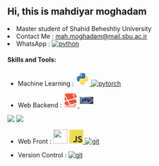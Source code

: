 <!-- ### Hi there 👋 -->

<!--
**mmoghadam11/mmoghadam11** is a ✨ _special_ ✨ repository because its `README.md` (this file) appears on your GitHub profile.

Here are some ideas to get you started:

- 🔭 I’m currently working on ...
- 🌱 I’m currently learning ...
- 👯 I’m looking to collaborate on ...
- 🤔 I’m looking for help with ...
- 💬 Ask me about ...
- 📫 How to reach me: ...
- 😄 Pronouns: ...
- ⚡ Fun fact: ... 👨‍🎓  📧
-->
<h2> Hi, this is mahdiyar moghadam </h2> 
<li> Master student of Shahid Beheshtiy University</li>
<li> Contact Me : <a href="mailto:mah.moghadam@mail.sbu.ac.ir">mah.moghadam@mail.sbu.ac.ir</a></li>
<li> WhatsApp : <a href="https://api.whatsapp.com/send?phone=+989361794967"> <img src="https://www.svgrepo.com/show/176768/whatsapp-social-media.svg" alt="python" width="20" height="20"/>	 </a> </li>

#### Skills and Tools: 
+ Machine Learning : <a href="https://www.python.org" target="_blank"> <img src="https://raw.githubusercontent.com/devicons/devicon/master/icons/python/python-original.svg" alt="python" width="32" height="32"/> </a> 
<a href="https://pytorch.org/" target="_blank"> <img src="https://www.vectorlogo.zone/logos/pytorch/pytorch-icon.svg" alt="pytorch" width="32" height="32"/> </a>

* Web Backend : <a href="https://laravel.com/" target="_blank"> <img src="https://raw.githubusercontent.com/devicons/devicon/master/icons/laravel/laravel-plain-wordmark.svg" alt="laravel" paddingleft="10" width="32" height="32"/> </a>
<a href="https://www.php.net" target="_blank"> <img src="https://raw.githubusercontent.com/devicons/devicon/master/icons/php/php-original.svg" alt="php" width="32" height="32"/> </a>
<img src="https://cdn.jsdelivr.net/gh/devicons/devicon/icons/mysql/mysql-original-wordmark.svg" />
<img src="https://cdn.jsdelivr.net/gh/devicons/devicon/icons/mongodb/mongodb-original-wordmark.svg" />



* Web Front : <a href="https://reactjs.org/"> <img src="https://cdn.jsdelivr.net/gh/devicons/devicon/icons/react/react-original.svg"  width="32" height="32"/></a>
<a href="https://developer.mozilla.org/en-US/docs/Web/JavaScript" target="_blank"> <img src="https://raw.githubusercontent.com/devicons/devicon/master/icons/javascript/javascript-original.svg" alt="javascript" width="32" height="32"/> </a>
<a href="https://getbootstrap.com/" target="_blank"> <img src="https://cdn.jsdelivr.net/gh/devicons/devicon/icons/bootstrap/bootstrap-original.svg" alt="git" width="32" height="32"/> </a>

- Version Control : <a href="https://git-scm.com/" target="_blank"> <img src="https://www.vectorlogo.zone/logos/git-scm/git-scm-icon.svg" alt="git" width="32" height="32"/> </a>

